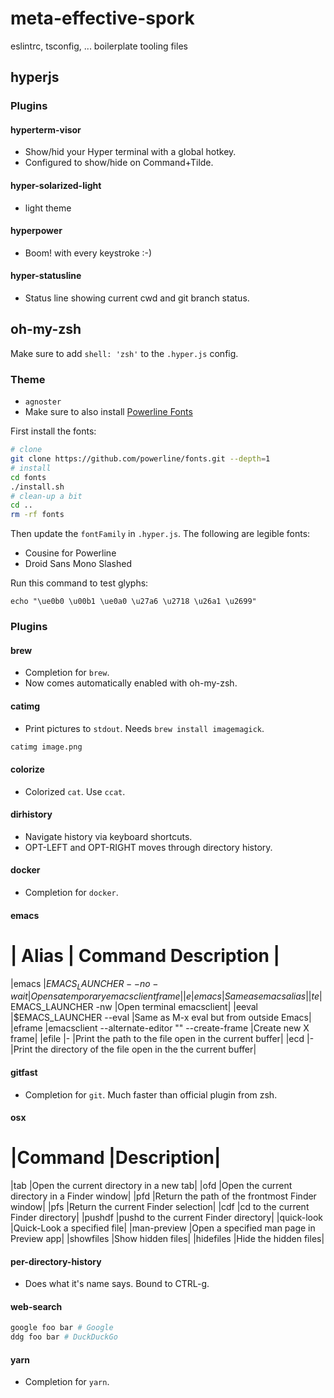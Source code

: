 # meta-effective-spork

eslintrc, tsconfig, ... boilerplate tooling files

## hyperjs
### Plugins
#### hyperterm-visor
- Show/hid your Hyper terminal with a global hotkey.
- Configured to show/hide on Command+Tilde.
#### hyper-solarized-light
- light theme
#### hyperpower 
- Boom! with every keystroke :-)
#### hyper-statusline
- Status line showing current cwd and git branch status.

## oh-my-zsh
Make sure to add `shell: 'zsh'` to the `.hyper.js` config. 
### Theme
- `agnoster`
- Make sure to also install [Powerline
  Fonts](https://github.com/powerline/fonts)

First install the fonts:
```zsh
# clone
git clone https://github.com/powerline/fonts.git --depth=1
# install
cd fonts
./install.sh
# clean-up a bit
cd ..
rm -rf fonts
```

Then update the `fontFamily` in `.hyper.js`. The following are legible fonts:
- Cousine for Powerline
- Droid Sans Mono Slashed 

Run this command to test glyphs:
```
echo "\ue0b0 \u00b1 \ue0a0 \u27a6 \u2718 \u26a1 \u2699"
```
### Plugins
#### brew
- Completion for `brew`.
- Now comes automatically enabled with oh-my-zsh.
#### catimg
- Print pictures to `stdout`. Needs `brew install imagemagick`.
```zsh
catimg image.png
```
#### colorize
- Colorized `cat`. Use `ccat`.
#### dirhistory
- Navigate history via keyboard shortcuts.
- OPT-LEFT and OPT-RIGHT moves through directory history.
#### docker
- Completion for `docker`.
#### emacs
| Alias | Command	Description |
=========================================
|emacs	|$EMACS_LAUNCHER --no-wait	|Opens a temporary emacsclient frame|
|e	|emacs	|Same as emacs alias|
|te	|$EMACS_LAUNCHER -nw	|Open terminal emacsclient|
|eeval	|$EMACS_LAUNCHER --eval	|Same as M-x eval but from outside Emacs|
|eframe	|emacsclient --alternate-editor "" --create-frame	|Create new X frame|
|efile	|-	|Print the path to the file open in the current buffer|
|ecd	|-	|Print the directory of the file open in the the current buffer|
#### gitfast
- Completion for `git`. Much faster than official plugin from zsh.
#### osx
|Command	|Description|
===============================
|tab	|Open the current directory in a new tab|
|ofd	|Open the current directory in a Finder window|
|pfd	|Return the path of the frontmost Finder window|
|pfs	|Return the current Finder selection|
|cdf	|cd to the current Finder directory|
|pushdf	|pushd to the current Finder directory|
|quick-look	|Quick-Look a specified file|
|man-preview	|Open a specified man page in Preview app|
|showfiles	|Show hidden files|
|hidefiles	|Hide the hidden files|
#### per-directory-history
- Does what it's name says. Bound to CTRL-g.
#### web-search
```zsh
google foo bar # Google
ddg foo bar # DuckDuckGo
```
#### yarn
- Completion for `yarn`.
